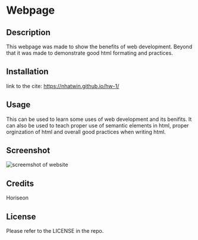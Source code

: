# Webpage

## Description

This webpage was made to show the benefits of web development. Beyond that it was made to demonstrate good html formating and practices.

## Installation

link to the cite: https://nhatwin.github.io/hw-1/

## Usage

This can be used to learn some uses of web development and its benifits. It can also be used to teach proper use of semantic elements in html, proper orginzation of html and overall good practices when writing html.

## Screenshot

<img src="./assets/images/Screenshot 2022-10-13 183643" alt="screemshot of website">

## Credits

Horiseon

## License

Please refer to the LICENSE in the repo.